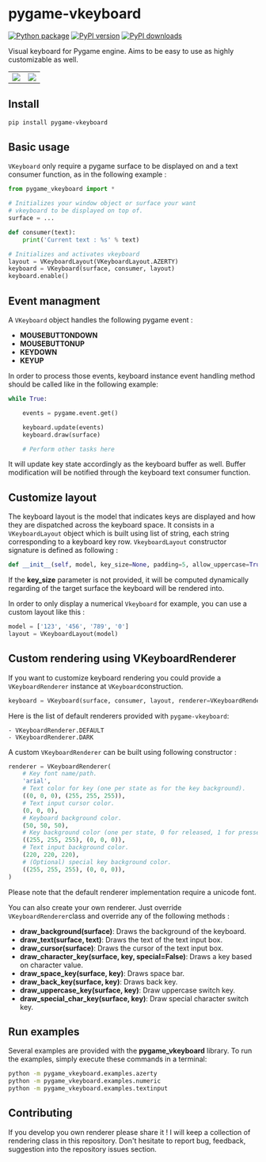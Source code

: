# pygame-vkeyboard

[![Python package](https://github.com/Faylixe/pygame_vkeyboard/workflows/Python%20package/badge.svg?branch=master)](https://github.com/Faylixe/pygame_vkeyboard/actions) [![PyPI version](https://badge.fury.io/py/pygame-vkeyboard.svg)](https://badge.fury.io/py/pygame-vkeyboard) [![PyPI downloads](https://img.shields.io/pypi/dm/pygame-vkeyboard?color=purple)](https://pypi.org/project/pibooth)

Visual keyboard for Pygame engine. Aims to be easy to use as highly customizable as well.

<div align="center">
    <table>
    <tr>
        <td><img src="https://raw.githubusercontent.com/Faylixe/pygame_vkeyboard/master/screenshot/embedded.png">
        </td>
        <td><img src="https://github.com/Faylixe/pygame-vkeyboard/blob/master/screenshot/vkeyboard_textinput.gif?raw=true">
        </td>
    </tr>
    </table>
</div>

## Install

```bash
pip install pygame-vkeyboard
```

## Basic usage

``VKeyboard`` only require a pygame surface to be displayed on and a text consumer function, as in the following example :

```python
from pygame_vkeyboard import *

# Initializes your window object or surface your want
# vkeyboard to be displayed on top of.
surface = ...

def consumer(text):
    print('Current text : %s' % text)

# Initializes and activates vkeyboard
layout = VKeyboardLayout(VKeyboardLayout.AZERTY)
keyboard = VKeyboard(surface, consumer, layout)
keyboard.enable()
```

## Event managment

A ``VKeyboard`` object handles the following pygame event :

- **MOUSEBUTTONDOWN**
- **MOUSEBUTTONUP**
- **KEYDOWN**
- **KEYUP**

In order to process those events, keyboard instance event handling method should be called like in the following example:

```python
while True:

    events = pygame.event.get()

    keyboard.update(events)
    keyboard.draw(surface)

    # Perform other tasks here
```

It will update key state accordingly as the keyboard buffer as well. Buffer modification will be notified
through the keyboard text consumer function.

## Customize layout

The keyboard layout is the model that indicates keys are displayed and how they are dispatched
across the keyboard space. It consists in a ``VKeyboardLayout`` object which is built using list of string,
each string corresponding to a keyboard key row. ``VkeyboardLayout`` constructor signature is defined as following :

```python
def __init__(self, model, key_size=None, padding=5, allow_uppercase=True, allow_special_chars=True, allow_space=True)
```

If the **key_size** parameter is not provided, it will be computed dynamically regarding of the target
surface the keyboard will be rendered into.

In order to only display a numerical ``Vkeyboard`` for example, you can use a custom layout like this :

```python
model = ['123', '456', '789', '0']
layout = VKeyboardLayout(model)
```

## Custom rendering using VKeyboardRenderer

If you want to customize keyboard rendering you could provide a ``VKeyboardRenderer`` instance at ``VKeyboard``construction.

```python
keyboard = VKeyboard(surface, consumer, layout, renderer=VKeyboardRenderer.DARK)
```

Here is the list of default renderers provided with ``pygame-vkeyboard``:

    - VKeyboardRenderer.DEFAULT
    - VKeyboardRenderer.DARK

A custom ``VKeyboardRenderer`` can be built using following constructor :

```python
renderer = VKeyboardRenderer(
    # Key font name/path.
    'arial',
    # Text color for key (one per state as for the key background).
    ((0, 0, 0), (255, 255, 255)),
    # Text input cursor color.
    (0, 0, 0),
    # Keyboard background color.
    (50, 50, 50),
    # Key background color (one per state, 0 for released, 1 for pressed).
    ((255, 255, 255), (0, 0, 0)),
    # Text input background color.
    (220, 220, 220),
    # (Optional) special key background color.
    ((255, 255, 255), (0, 0, 0)),
)
```

Please note that the default renderer implementation require a unicode font.

You can also create your own renderer. Just override ``VKeyboardRenderer``class and override any of the following methods :

- **draw_background(surface)**: Draws the background of the keyboard.
- **draw_text(surface, text)**: Draws the text of the text input box.
- **draw_cursor(surface)**: Draws the cursor of the text input box.
- **draw_character_key(surface, key, special=False)**: Draws a key based on character value.
- **draw_space_key(surface, key)**: Draws space bar.
- **draw_back_key(surface, key)**: Draws back key.
- **draw_uppercase_key(surface, key)**: Draw uppercase switch key.
- **draw_special_char_key(surface, key)**: Draw special character switch key.

## Run examples

Several examples are provided with the **pygame_vkeyboard** library.
To run the examples, simply execute these commands in a terminal:

```bash
python -m pygame_vkeyboard.examples.azerty
python -m pygame_vkeyboard.examples.numeric
python -m pygame_vkeyboard.examples.textinput
```

## Contributing

If you develop you own renderer please share it ! I will keep a collection of rendering class in this repository.
Don't hesitate to report bug, feedback, suggestion into the repository issues section.
